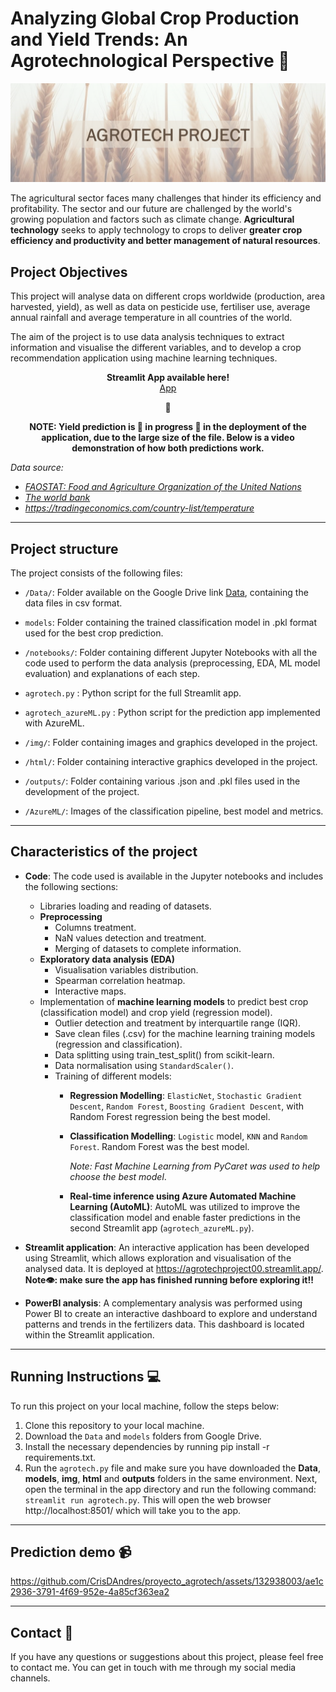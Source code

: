 # Analyzing Global Crop Production and Yield Trends: An Agrotechnological Perspective 🌾

<p align="center">
  <img src="img/header_readme.png" alt="Header">
</p>

The agricultural sector faces many challenges that hinder its efficiency and profitability. The sector and our future are challenged by the world's growing population and factors such as climate change.
**Agricultural technology** seeks to apply technology to crops to deliver **greater crop efficiency and productivity and better management of natural resources**. 

## Project Objectives
This project will analyse data on different crops worldwide (production, area harvested, yield), as well as data on pesticide use, fertiliser use, average annual rainfall and average temperature in all countries of the world.

The aim of the project is to use data analysis techniques to extract information and visualise the different variables, and to develop a crop recommendation application using machine learning techniques.

<p align="center">
  <b>Streamlit App available here!</b><br>
  <a href="https://agrotechproject00.streamlit.app/">App</a>
</p>
<p align="center">
  📱
</p>
<p align="center">
  <b>NOTE: Yield prediction is 🚧 in progress 🚧 in the deployment of the application, due to the large size of the file. Below is a video demonstration of how both predictions work.</b><br>
</p>

*Data source:*

- [*FAOSTAT: Food and Agriculture Organization of the United Nations*](https://www.fao.org/faostat/en/#release_calendar)
- [*The world bank*](https://databank.worldbank.org/)
- *https://tradingeconomics.com/country-list/temperature*

---

## Project structure

The project consists of the following files:

- ``/Data/``: Folder available on the Google Drive link [Data](https://drive.google.com/drive/folders/1YNj80AnFaNC3GuXIMYGxBIITjxB3YKO6?usp=drive_link), containing the data files in csv format.

- ``models``: Folder containing the trained classification model in .pkl format used for the best crop prediction.

- ``/notebooks/``: Folder containing different Jupyter Notebooks with all the code used to perform the data analysis (preprocessing, EDA, ML model evaluation) and explanations of each step.

- ``agrotech.py`` : Python script for the full Streamlit app.

- ``agrotech_azureML.py`` : Python script for the prediction app implemented with AzureML.

- ``/img/``: Folder containing images and graphics developed in the project.

- ``/html/``: Folder containing interactive graphics developed in the project.

- ``/outputs/``: Folder containing various .json and .pkl files used in the development of the project.

- ``/AzureML/``: Images of the classification pipeline, best model and metrics.

---

## Characteristics of the project

- **Code**: The code used is available in the Jupyter notebooks and includes the following sections:
  
    - Libraries loading and reading of datasets.
    - **Preprocessing**
        - Columns treatment.
        - NaN values detection and treatment.
        - Merging of datasets to complete information.
    - **Exploratory data analysis (EDA)**
        - Visualisation variables distribution.
        - Spearman correlation heatmap.
        - Interactive maps.
    - Implementation of **machine learning models** to predict best crop (classification model) and crop yield (regression model).
        - Outlier detection and treatment by interquartile range (IQR).
        - Save clean files (.csv) for the machine learning training models (regression and classification).
        - Data splitting using train_test_split() from scikit-learn.
        - Data normalisation using ``StandardScaler()``.
        - Training of different models:
            - **Regression Modelling**: ``ElasticNet``, ``Stochastic Gradient Descent``, ``Random Forest``, ``Boosting Gradient Descent``, with Random Forest regression being the best model.
            - **Classification Modelling**: ``Logistic`` model, ``KNN`` and ``Random Forest``. Random Forest was the best model.

              *Note: Fast Machine Learning from PyCaret was used to help choose the best model*.
            - **Real-time inference using Azure Automated Machine Learning (AutoML)**: AutoML was utilized to improve the classification model and enable faster predictions in the second Streamlit app   (``agrotech_azureML.py``). 

- **Streamlit application**: An interactive application has been developed using Streamlit, which allows exploration and visualisation of the analysed data. It is deployed at https://agrotechproject00.streamlit.app/. **Note👁️: make sure the app has finished running before exploring it!!**

- **PowerBI analysis**: A complementary analysis was performed using Power BI to create an interactive dashboard to explore and understand patterns and trends in the fertilizers data. This dashboard is located within the Streamlit application.

---

## Running Instructions 💻
To run this project on your local machine, follow the steps below:

1. Clone this repository to your local machine.
2. Download the ``Data`` and ``models`` folders from Google Drive.
3. Install the necessary dependencies by running pip install -r requirements.txt.
4. Run the ``agrotech.py`` file and make sure you have downloaded the **Data**, **models**, **img**, **html** and **outputs** folders in the same environment. Next, open the terminal in the app directory and run the following command: ``streamlit run agrotech.py``. This will open the web browser http://localhost:8501/ which will take you to the app.

---

## Prediction demo 📹

https://github.com/CrisDAndres/proyecto_agrotech/assets/132938003/ae1c2936-3791-4f69-952e-4a85cf363ea2

---

## Contact 📧
If you have any questions or suggestions about this project, please feel free to contact me. You can get in touch with me through my social media channels.
